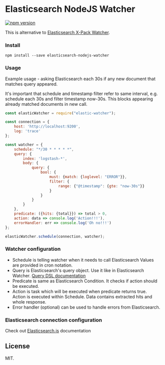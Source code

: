 # Elasticsearch NodeJS Watcher

[![npm version](https://badge.fury.io/js/elasticsearch-nodejs-watcher.svg)](https://badge.fury.io/js/elasticsearch-nodejs-watcher)

This is alternative to [Elasticsearch X-Pack Watcher](https://www.elastic.co/guide/en/x-pack/current/watcher-getting-started.html).

### Install

`npm install --save elasticsearch-nodejs-watcher`

### Usage

Example usage - asking Elasticsearch each 30s if any new document that matches query appeared. 

It's important that schedule and timestamp filter refer to same interval, e.g. schedule each 30s and filter timestamp now-30s. This blocks appearing already matched documents in new call.

```javascript
const elasticWatcher = require("elastic-watcher");

const connection = {
    host: 'http://localhost:9200',
    log: 'trace'
};

const watcher = {
    schedule: "*/30 * * * * *",
    query: {
        index: 'logstash-*',
        body: {
            query: {
                bool: {
                    must: {match: {loglevel: "ERROR"}},
                    filter: {
                        range: {"@timestamp": {gte: "now-30s"}}
                    }
                }
            }
        }
    },
    predicate: ({hits: {total}}) => total > 0,
    action: data => console.log('Action!!!'),
    errorHandler: err => console.log('Oh no!!!')
};

elasticWatcher.schedule(connection, watcher);
```

### Watcher configuration

 * Schedule is telling watcher when it needs to call Elasticsearch Values are provided in cron notation.
 * Query is Elasticsearch's query object. Use it like in Elasticsearch Watcher. [Query DSL documentation](https://www.elastic.co/guide/en/elasticsearch/reference/current/query-dsl.html)
 * Predicate is same as Elasticsearch Condition. It checks if action should be executed.
 * Action is task which will be executed when predicate returns true. Action is executed within Schedule. Data contains extracted hits and whole response.
 * Error handler (optional) can be used to handle errors from Elasticsearch.

### Elasticsearch connection configuration

Check out [Elasticsearch.js](https://github.com/elastic/elasticsearch-js) documentation

## License

MIT.